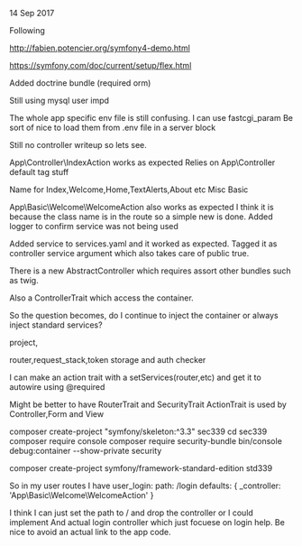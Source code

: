 14 Sep 2017

Following 

http://fabien.potencier.org/symfony4-demo.html

https://symfony.com/doc/current/setup/flex.html

Added doctrine bundle (required orm)

Still using mysql user impd

The whole app specific env file is still confusing.
I can use fastcgi_param
Be sort of nice to load them from .env file in a server block

Still no controller writeup so lets see.

App\Controller\IndexAction works as expected
Relies on App\Controller default tag stuff

Name for Index,Welcome,Home,TextAlerts,About etc
Misc
Basic

App\Basic\Welcome\WelcomeAction also works as expected
I think it is because the class name is in the route so a simple new is done.
Added logger to confirm service was not being used

Added service to services.yaml and it worked as expected.
Tagged it as controller service argument which also takes care of public true.

There is a new AbstractController which requires assort other bundles such as twig.

Also a ControllerTrait which access the container.

So the question becomes, do I continue to inject the container or always inject standard services?

project,

router,request_stack,token storage and auth checker

I can make an action trait with a setServices(router,etc) and get it to autowire using @required

Might be better to have RouterTrait and SecurityTrait
ActionTrait is used by Controller,Form and View

composer create-project "symfony/skeleton:^3.3" sec339
cd sec339
composer require console
composer require security-bundle
bin/console debug:container --show-private security

composer create-project symfony/framework-standard-edition std339

So in my user routes I have
user_login:
    path: /login
    defaults: { _controller: 'App\Basic\Welcome\WelcomeAction' }
    
I think I can just set the path to / and drop the controller or I could implement
And actual login controller which just focuese on login help.
Be nice to avoid an actual link to the app code.
